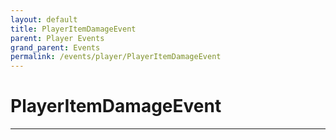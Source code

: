 ```yaml
---
layout: default
title: PlayerItemDamageEvent
parent: Player Events
grand_parent: Events
permalink: /events/player/PlayerItemDamageEvent
---
```


# PlayerItemDamageEvent

---
